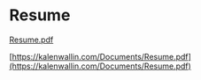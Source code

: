 # Resume

[Resume.pdf](https://kalenwallin.com/Documents/Resume.pdf)

[https://kalenwallin.com/Documents/Resume.pdf](https://kalenwallin.com/Documents/Resume.pdf)